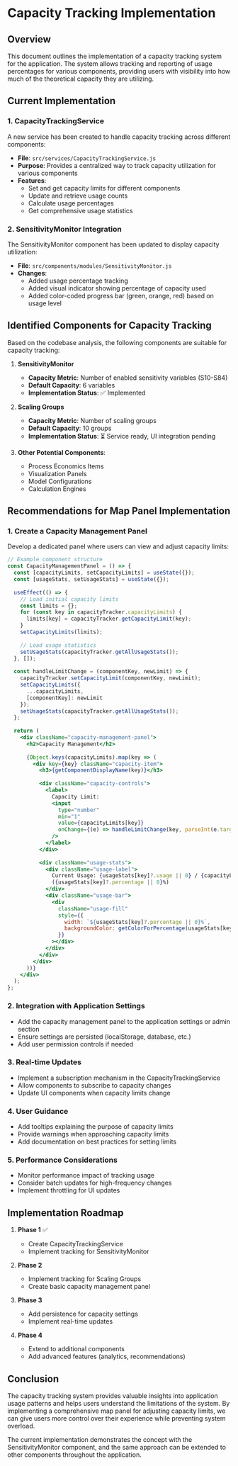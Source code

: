 # Capacity Tracking Implementation

## Overview

This document outlines the implementation of a capacity tracking system for the application. The system allows tracking and reporting of usage percentages for various components, providing users with visibility into how much of the theoretical capacity they are utilizing.

## Current Implementation

### 1. CapacityTrackingService

A new service has been created to handle capacity tracking across different components:

- **File**: `src/services/CapacityTrackingService.js`
- **Purpose**: Provides a centralized way to track capacity utilization for various components
- **Features**:
  - Set and get capacity limits for different components
  - Update and retrieve usage counts
  - Calculate usage percentages
  - Get comprehensive usage statistics

### 2. SensitivityMonitor Integration

The SensitivityMonitor component has been updated to display capacity utilization:

- **File**: `src/components/modules/SensitivityMonitor.js`
- **Changes**:
  - Added usage percentage tracking
  - Added visual indicator showing percentage of capacity used
  - Added color-coded progress bar (green, orange, red) based on usage level

## Identified Components for Capacity Tracking

Based on the codebase analysis, the following components are suitable for capacity tracking:

1. **SensitivityMonitor**
   - **Capacity Metric**: Number of enabled sensitivity variables (S10-S84)
   - **Default Capacity**: 6 variables
   - **Implementation Status**: ✅ Implemented

2. **Scaling Groups**
   - **Capacity Metric**: Number of scaling groups
   - **Default Capacity**: 10 groups
   - **Implementation Status**: ⏳ Service ready, UI integration pending

3. **Other Potential Components**:
   - Process Economics Items
   - Visualization Panels
   - Model Configurations
   - Calculation Engines

## Recommendations for Map Panel Implementation

### 1. Create a Capacity Management Panel

Develop a dedicated panel where users can view and adjust capacity limits:

```jsx
// Example component structure
const CapacityManagementPanel = () => {
  const [capacityLimits, setCapacityLimits] = useState({});
  const [usageStats, setUsageStats] = useState({});
  
  useEffect(() => {
    // Load initial capacity limits
    const limits = {};
    for (const key in capacityTracker.capacityLimits) {
      limits[key] = capacityTracker.getCapacityLimit(key);
    }
    setCapacityLimits(limits);
    
    // Load usage statistics
    setUsageStats(capacityTracker.getAllUsageStats());
  }, []);
  
  const handleLimitChange = (componentKey, newLimit) => {
    capacityTracker.setCapacityLimit(componentKey, newLimit);
    setCapacityLimits({
      ...capacityLimits,
      [componentKey]: newLimit
    });
    setUsageStats(capacityTracker.getAllUsageStats());
  };
  
  return (
    <div className="capacity-management-panel">
      <h2>Capacity Management</h2>
      
      {Object.keys(capacityLimits).map(key => (
        <div key={key} className="capacity-item">
          <h3>{getComponentDisplayName(key)}</h3>
          
          <div className="capacity-controls">
            <label>
              Capacity Limit:
              <input 
                type="number" 
                min="1"
                value={capacityLimits[key]} 
                onChange={(e) => handleLimitChange(key, parseInt(e.target.value))}
              />
            </label>
          </div>
          
          <div className="usage-stats">
            <div className="usage-label">
              Current Usage: {usageStats[key]?.usage || 0} / {capacityLimits[key]} 
              ({usageStats[key]?.percentage || 0}%)
            </div>
            <div className="usage-bar">
              <div 
                className="usage-fill" 
                style={{ 
                  width: `${usageStats[key]?.percentage || 0}%`,
                  backgroundColor: getColorForPercentage(usageStats[key]?.percentage || 0)
                }}
              ></div>
            </div>
          </div>
        </div>
      ))}
    </div>
  );
};
```

### 2. Integration with Application Settings

- Add the capacity management panel to the application settings or admin section
- Ensure settings are persisted (localStorage, database, etc.)
- Add user permission controls if needed

### 3. Real-time Updates

- Implement a subscription mechanism in the CapacityTrackingService
- Allow components to subscribe to capacity changes
- Update UI components when capacity limits change

### 4. User Guidance

- Add tooltips explaining the purpose of capacity limits
- Provide warnings when approaching capacity limits
- Add documentation on best practices for setting limits

### 5. Performance Considerations

- Monitor performance impact of tracking usage
- Consider batch updates for high-frequency changes
- Implement throttling for UI updates

## Implementation Roadmap

1. **Phase 1** ✅
   - Create CapacityTrackingService
   - Implement tracking for SensitivityMonitor

2. **Phase 2**
   - Implement tracking for Scaling Groups
   - Create basic capacity management panel

3. **Phase 3**
   - Add persistence for capacity settings
   - Implement real-time updates

4. **Phase 4**
   - Extend to additional components
   - Add advanced features (analytics, recommendations)

## Conclusion

The capacity tracking system provides valuable insights into application usage patterns and helps users understand the limitations of the system. By implementing a comprehensive map panel for adjusting capacity limits, we can give users more control over their experience while preventing system overload.

The current implementation demonstrates the concept with the SensitivityMonitor component, and the same approach can be extended to other components throughout the application.